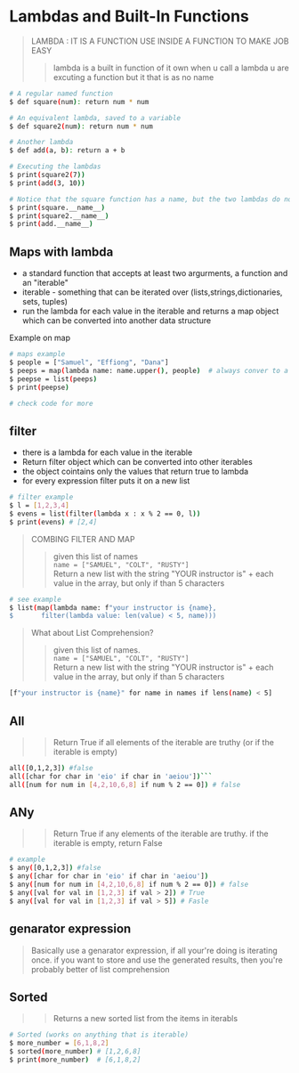 # Lambdas and Built-In Functions

> LAMBDA : IT IS A FUNCTION USE INSIDE A FUNCTION TO MAKE JOB EASY
>> lambda is a built in function of it own
>> when u call a lambda u are excuting a function but it that is as no name

```bash
# A regular named function
$ def square(num): return num * num

# An equivalent lambda, saved to a variable
$ def square2(num): return num * num

# Another lambda
$ def add(a, b): return a + b

# Executing the lambdas
$ print(square2(7))
$ print(add(3, 10))

# Notice that the square function has a name, but the two lambdas do not
$ print(square.__name__)
$ print(square2.__name__)
$ print(add.__name__)
```

## Maps with lambda

- a standard function that accepts at least two argurments, a function and an "iterable"
- iterable - something that can be iterated over (lists,strings,dictionaries, sets, tuples)
- run the lambda for each value in the iterable and returns a map object which can be converted into another data structure

Example on map

```bash
# maps example 
$ people = ["Samuel", "Effiong", "Dana"]
$ peeps = map(lambda name: name.upper(), people)  # always conver to a list
$ peepse = list(peeps)
$ print(peepse)

# check code for more
```

## filter

- there is a lambda for each value in the iterable
- Return filter object which can be converted into other iterables
- the object cointains only the values that return true to lambda
- for every expression filter puts it on a new list

```bash
# filter example
$ l = [1,2,3,4]
$ evens = list(filter(lambda x : x % 2 == 0, l))
$ print(evens) # [2,4]
```

> COMBING FILTER AND MAP
>> given  this list of names  
   `name = ["SAMUEL", "COLT", "RUSTY"]`  
>> Return a new list with the string "YOUR instructor is" + each value in the array, but only if than 5 characters
>>>
```bash
# see example
$ list(map(lambda name: f"your instructor is {name},
$       filter(lambda value: len(value) < 5, name)))
```

> What about List Comprehension?
>> given  this list of names.  
   ```name = ["SAMUEL", "COLT", "RUSTY"]```  
>> Return a new list with the string "YOUR instructor is" + each value in the array, but only if than 5 characters
>>>
```bash
[f"your instructor is {name}" for name in names if lens(name) < 5]
```

## All

>> Return True if all elements of the iterable are truthy (or if the iterable is empty)

```bash
all([0,1,2,3]) #false
all([char for char in 'eio' if char in 'aeiou'])```
all([num for num in [4,2,10,6,8] if num % 2 == 0]) # false
```

## ANy

>> Return True if any elements of the iterable are truthy. if the iterable is empty, return False

``` bash
# example
$ any([0,1,2,3]) #false
$ any([char for char in 'eio' if char in 'aeiou'])
$ any([num for num in [4,2,10,6,8] if num % 2 == 0]) # false
$ any([val for val in [1,2,3] if val > 2]) # True
$ any([val for val in [1,2,3] if val > 5]) # Fasle
```

## genarator expression

> Basically use a genarator expression, if all your're doing is iterating once. if you want to store and use the generated results, then you're probably better of list comprehension

## Sorted

>> Returns a new sorted list from the items in iterabls

```bash
# Sorted (works on anything that is iterable)
$ more_number = [6,1,8,2]
$ sorted(more_number) # [1,2,6,8]
$ print(more_number)  # [6,1,8,2]
```
